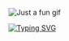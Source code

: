 <!--
**HuyWebSmith/HuyWebSmith** is a ✨ _special_ ✨ repository because its `README.md` (this file) appears on your GitHub profile.

Here are some ideas to get you started:

- 🔭 I’m currently working on ...
- 🌱 I’m currently learning ...
- 👯 I’m looking to collaborate on ...
- 🤔 I’m looking for help with ...
- 💬 Ask me about ...
- 📫 How to reach me: ...
- 😄 Pronouns: ...
- ⚡ Fun fact: ...
-->

![Just a fun gif]([https://media.giphy.com/media/PiQejEf31116URju4V/giphy.gif](https://www.google.com/urlsa=i&url=https%3A%2F%2Fvi.wikipedia.org%2Fwiki%2F%25C4%2590%25C3%25AAm_%25C4%2591%25E1%25BA%25A7y_sao&psig=AOvVaw0JikXOmIR8zEhUbqDO1ZRK&ust=1726163804937000&source=images&cd=vfe&opi=89978449&ved=0CBQQjRxqFwoTCJC9ubS7u4gDFQAAAAAdAAAAABAE))


<a href="https://git.io/typing-svg"><img src="https://readme-typing-svg.demolab.com?font=Fira+Code&pause=1000&color=FFFFFF&width=435&lines=Hi!+I'm+%23HuyWebSmith+%F0%9F%8C%87%F0%9F%8C%83%F0%9F%92%BB" alt="Typing SVG" /></a>

